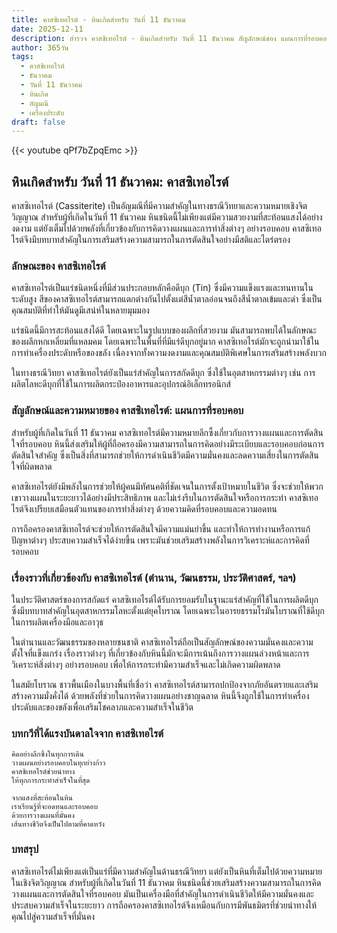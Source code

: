 ```yaml
---
title: คาสซิเทอไรต์ - หินเกิดสำหรับ วันที่ 11 ธันวาคม
date: 2025-12-11
description: สำรวจ คาสซิเทอไรต์ - หินเกิดสำหรับ วันที่ 11 ธันวาคม สัญลักษณ์ของ แผนการที่รอบคอบ มาเรียนรู้ความหมายลึกซึ้งของหินพิเศษนี้
author: 365วัน
tags:
  - คาสซิเทอไรต์
  - ธันวาคม
  - วันที่ 11 ธันวาคม
  - หินเกิด
  - อัญมณี
  - เครื่องประดับ
draft: false
---
```


{{< youtube qPf7bZpqEmc >}}

## หินเกิดสำหรับ วันที่ 11 ธันวาคม: คาสซิเทอไรต์

คาสซิเทอไรต์ (Cassiterite) เป็นอัญมณีที่มีความสำคัญในทางธรณีวิทยาและความหมายเชิงจิตวิญญาณ สำหรับผู้ที่เกิดในวันที่ 11 ธันวาคม หินชนิดนี้ไม่เพียงแต่มีความสวยงามที่สะท้อนแสงได้อย่างงดงาม แต่ยังเต็มไปด้วยพลังที่เกี่ยวข้องกับการคิดวางแผนและการทำสิ่งต่างๆ อย่างรอบคอบ คาสซิเทอไรต์จึงมีบทบาทสำคัญในการเสริมสร้างความสามารถในการตัดสินใจอย่างมีสติและไตร่ตรอง

### ลักษณะของ คาสซิเทอไรต์

คาสซิเทอไรต์เป็นแร่ชนิดหนึ่งที่มีส่วนประกอบหลักคือดีบุก (Tin) ซึ่งมีความแข็งแรงและทนทานในระดับสูง สีของคาสซิเทอไรต์สามารถแตกต่างกันไปตั้งแต่สีน้ำตาลอ่อนจนถึงสีน้ำตาลเข้มและดำ ซึ่งเป็นคุณสมบัติที่ทำให้มันดูมีเสน่ห์ในหลายมุมมอง

แร่ชนิดนี้มีการสะท้อนแสงได้ดี โดยเฉพาะในรูปแบบของผลึกที่สวยงาม มันสามารถพบได้ในลักษณะของผลึกหกเหลี่ยมที่แหลมคม โดยเฉพาะในพื้นที่ที่มีแร่ดีบุกอยู่มาก คาสซิเทอไรต์มักจะถูกนำมาใช้ในการทำเครื่องประดับหรือของขลัง เนื่องจากทั้งความงดงามและคุณสมบัติพิเศษในการเสริมสร้างพลังบวก

ในทางธรณีวิทยา คาสซิเทอไรต์ยังเป็นแร่สำคัญในการสกัดดีบุก ซึ่งใช้ในอุตสาหกรรมต่างๆ เช่น การผลิตโลหะดีบุกที่ใช้ในการผลิตกระป๋องอาหารและอุปกรณ์อิเล็กทรอนิกส์

### สัญลักษณ์และความหมายของ คาสซิเทอไรต์: แผนการที่รอบคอบ

สำหรับผู้ที่เกิดในวันที่ 11 ธันวาคม คาสซิเทอไรต์มีความหมายลึกซึ้งเกี่ยวกับการวางแผนและการตัดสินใจที่รอบคอบ หินนี้ส่งเสริมให้ผู้ที่ถือครองมีความสามารถในการคิดอย่างมีระเบียบและรอบคอบก่อนการตัดสินใจสำคัญ ซึ่งเป็นสิ่งที่สามารถช่วยให้การดำเนินชีวิตมีความมั่นคงและลดความเสี่ยงในการตัดสินใจที่ผิดพลาด

คาสซิเทอไรต์ยังมีพลังในการช่วยให้ผู้คนมีทัศนคติที่ชัดเจนในการตั้งเป้าหมายในชีวิต ซึ่งจะช่วยให้พวกเขาวางแผนในระยะยาวได้อย่างมีประสิทธิภาพ และไม่เร่งรีบในการตัดสินใจหรือการกระทำ คาสซิเทอไรต์จึงเปรียบเสมือนตัวแทนของการทำสิ่งต่างๆ ด้วยความคิดที่รอบคอบและความอดทน

การถือครองคาสซิเทอไรต์จะช่วยให้การตัดสินใจมีความแม่นยำขึ้น และทำให้การทำงานหรือการแก้ปัญหาต่างๆ ประสบความสำเร็จได้ง่ายขึ้น เพราะมันช่วยเสริมสร้างพลังในการวิเคราะห์และการคิดที่รอบคอบ

### เรื่องราวที่เกี่ยวข้องกับ คาสซิเทอไรต์ (ตำนาน, วัฒนธรรม, ประวัติศาสตร์, ฯลฯ)

ในประวัติศาสตร์ของการสกัดแร่ คาสซิเทอไรต์ได้รับการยอมรับในฐานะแร่สำคัญที่ใช้ในการผลิตดีบุก ซึ่งมีบทบาทสำคัญในอุตสาหกรรมโลหะตั้งแต่ยุคโบราณ โดยเฉพาะในอารยธรรมโรมันโบราณที่ใช้ดีบุกในการผลิตเครื่องมือและอาวุธ

ในตำนานและวัฒนธรรมของหลายชนชาติ คาสซิเทอไรต์ถือเป็นสัญลักษณ์ของความมั่นคงและความตั้งใจที่แข็งแกร่ง เรื่องราวต่างๆ ที่เกี่ยวข้องกับหินนี้มักจะมีการเน้นถึงการวางแผนล่วงหน้าและการวิเคราะห์สิ่งต่างๆ อย่างรอบคอบ เพื่อให้การกระทำมีความสำเร็จและไม่เกิดความผิดพลาด

ในสมัยโบราณ ชาวพื้นเมืองในบางพื้นที่เชื่อว่า คาสซิเทอไรต์สามารถปกป้องจากภัยอันตรายและเสริมสร้างความมั่งคั่งได้ ด้วยพลังที่ช่วยในการคิดวางแผนอย่างชาญฉลาด หินนี้จึงถูกใช้ในการทำเครื่องประดับและของขลังเพื่อเสริมโชคลาภและความสำเร็จในชีวิต

### บทกวีที่ได้แรงบันดาลใจจาก คาสซิเทอไรต์

```
คิดอย่างลึกซึ้งในทุกการเดิน  
วางแผนอย่างรอบคอบในทุกย่างก้าว  
คาสซิเทอไรต์ช่วยนำทาง  
ให้ทุกการกระทำสำเร็จในที่สุด

จากแสงที่สะท้อนในหิน  
เราเรียนรู้ที่จะอดทนและรอบคอบ  
ด้วยการวางแผนที่มั่นคง  
เส้นทางชีวิตจึงเป็นไปตามที่คาดหวัง
```

### บทสรุป

คาสซิเทอไรต์ไม่เพียงแต่เป็นแร่ที่มีความสำคัญในด้านธรณีวิทยา แต่ยังเป็นหินที่เต็มไปด้วยความหมายในเชิงจิตวิญญาณ สำหรับผู้ที่เกิดในวันที่ 11 ธันวาคม หินชนิดนี้ช่วยเสริมสร้างความสามารถในการคิดวางแผนและการตัดสินใจที่รอบคอบ มันเป็นเครื่องมือที่สำคัญในการดำเนินชีวิตให้มีความมั่นคงและประสบความสำเร็จในระยะยาว การถือครองคาสซิเทอไรต์จึงเหมือนกับการมีพันธมิตรที่ช่วยนำทางให้คุณไปสู่ความสำเร็จที่มั่นคง